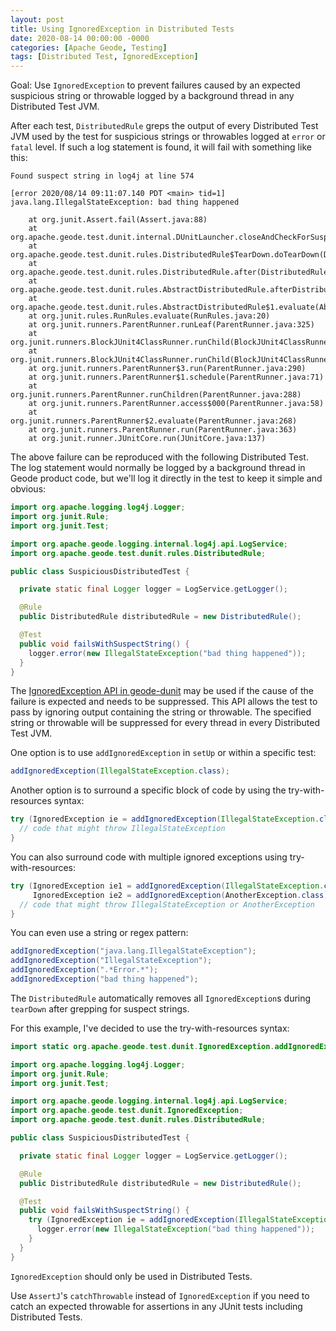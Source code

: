 ```yaml
---
layout: post
title: Using IgnoredException in Distributed Tests
date: 2020-08-14 00:00:00 -0000
categories: [Apache Geode, Testing]
tags: [Distributed Test, IgnoredException]
---
```

Goal: Use `IgnoredException` to prevent failures caused by an expected suspicious string or throwable logged by a background thread in any Distributed Test JVM.

After each test, `DistributedRule` greps the output of every Distributed Test JVM used by the test for suspicious strings or throwables logged at `error` or `fatal` level. If such a log statement is found, it will fail with something like this:
```
Found suspect string in log4j at line 574

[error 2020/08/14 09:11:07.140 PDT <main> tid=1] java.lang.IllegalStateException: bad thing happened

	at org.junit.Assert.fail(Assert.java:88)
	at org.apache.geode.test.dunit.internal.DUnitLauncher.closeAndCheckForSuspects(DUnitLauncher.java:395)
	at org.apache.geode.test.dunit.rules.DistributedRule$TearDown.doTearDown(DistributedRule.java:225)
	at org.apache.geode.test.dunit.rules.DistributedRule.after(DistributedRule.java:149)
	at org.apache.geode.test.dunit.rules.AbstractDistributedRule.afterDistributedTest(AbstractDistributedRule.java:81)
	at org.apache.geode.test.dunit.rules.AbstractDistributedRule$1.evaluate(AbstractDistributedRule.java:61)
	at org.junit.rules.RunRules.evaluate(RunRules.java:20)
	at org.junit.runners.ParentRunner.runLeaf(ParentRunner.java:325)
	at org.junit.runners.BlockJUnit4ClassRunner.runChild(BlockJUnit4ClassRunner.java:78)
	at org.junit.runners.BlockJUnit4ClassRunner.runChild(BlockJUnit4ClassRunner.java:57)
	at org.junit.runners.ParentRunner$3.run(ParentRunner.java:290)
	at org.junit.runners.ParentRunner$1.schedule(ParentRunner.java:71)
	at org.junit.runners.ParentRunner.runChildren(ParentRunner.java:288)
	at org.junit.runners.ParentRunner.access$000(ParentRunner.java:58)
	at org.junit.runners.ParentRunner$2.evaluate(ParentRunner.java:268)
	at org.junit.runners.ParentRunner.run(ParentRunner.java:363)
	at org.junit.runner.JUnitCore.run(JUnitCore.java:137)
```
The above failure can be reproduced with the following Distributed Test. The log statement would normally be logged by a background thread in Geode product code, but we'll log it directly in the test to keep it simple and obvious:
```java
import org.apache.logging.log4j.Logger;
import org.junit.Rule;
import org.junit.Test;

import org.apache.geode.logging.internal.log4j.api.LogService;
import org.apache.geode.test.dunit.rules.DistributedRule;

public class SuspiciousDistributedTest {

  private static final Logger logger = LogService.getLogger();

  @Rule
  public DistributedRule distributedRule = new DistributedRule();

  @Test
  public void failsWithSuspectString() {
    logger.error(new IllegalStateException("bad thing happened"));
  }
}
```
The [IgnoredException API in geode-dunit](https://github.com/apache/geode/blob/develop/geode-dunit/src/main/java/org/apache/geode/test/dunit/IgnoredException.java) may be used if the cause of the failure is expected and needs to be suppressed. This API allows the test to pass by ignoring output containing the string or throwable. The specified string or throwable will be suppressed for every thread in every Distributed Test JVM.

One option is to use `addIgnoredException` in `setUp` or within a specific test:
```java
addIgnoredException(IllegalStateException.class);
```
Another option is to surround a specific block of code by using the try-with-resources syntax:
```java
try (IgnoredException ie = addIgnoredException(IllegalStateException.class)) {
  // code that might throw IllegalStateException
}
```
You can also surround code with multiple ignored exceptions using try-with-resources:
```java
try (IgnoredException ie1 = addIgnoredException(IllegalStateException.class);
     IgnoredException ie2 = addIgnoredException(AnotherException.class)) {
  // code that might throw IllegalStateException or AnotherException
}
```
You can even use a string or regex pattern:
```java
addIgnoredException("java.lang.IllegalStateException");
addIgnoredException("IllegalStateException");
addIgnoredException(".*Error.*");
addIgnoredException("bad thing happened");
```
The `DistributedRule` automatically removes all `IgnoredException`s during `tearDown` after grepping for suspect strings.

For this example, I've decided to use the try-with-resources syntax:
```java
import static org.apache.geode.test.dunit.IgnoredException.addIgnoredException;

import org.apache.logging.log4j.Logger;
import org.junit.Rule;
import org.junit.Test;

import org.apache.geode.logging.internal.log4j.api.LogService;
import org.apache.geode.test.dunit.IgnoredException;
import org.apache.geode.test.dunit.rules.DistributedRule;

public class SuspiciousDistributedTest {

  private static final Logger logger = LogService.getLogger();

  @Rule
  public DistributedRule distributedRule = new DistributedRule();

  @Test
  public void failsWithSuspectString() {
    try (IgnoredException ie = addIgnoredException(IllegalStateException.class)) {
      logger.error(new IllegalStateException("bad thing happened"));
    }
  }
}
```
`IgnoredException` should only be used in Distributed Tests.

Use `AssertJ`'s `catchThrowable` instead of `IgnoredException` if you need to catch an expected throwable for assertions in any JUnit tests including Distributed Tests.
